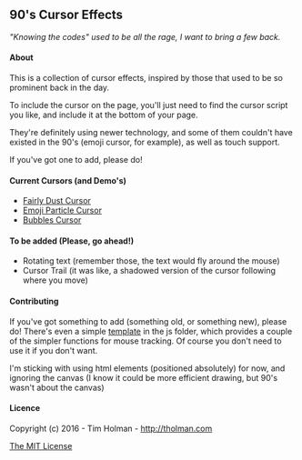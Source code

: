 ## 90's Cursor Effects
_"Knowing the codes" used to be all the rage, I want to bring a few back._

#### About
This is a collection of cursor effects, inspired by those that used to be so prominent back in the day.

To include the cursor on the page, you'll just need to find the cursor script you like, and include it at the bottom of your page.

They're definitely using newer technology, and some of them couldn't have existed in the 90's (emoji cursor, for example), as well as touch support.

If you've got one to add, please do!

#### Current Cursors (and Demo's)
- [Fairly Dust Cursor](http://codepen.io/tholman/full/jWmZxZ/)
- [Emoji Particle Cursor](http://codepen.io/tholman/full/rxJpdQ)
- [Bubbles Cursor](http://codepen.io/tholman/full/qbxxxq/)

#### To be added (Please, go ahead!)
- Rotating text (remember those, the text would fly around the mouse)
- Cursor Trail (it was like, a shadowed version of the cursor following where you move)

#### Contributing
If you've got something to add (something old, or something new), please do! There's even a simple [template](https://github.com/tholman/90s-cursor-effects/blob/master/js/template.js) in the js folder, which provides a couple of the simpler functions for mouse tracking. Of course you don't need to use it if you don't want.

I'm sticking with using html elements (positioned absolutely) for now, and ignoring the canvas (I know it could be more efficient drawing, but 90's wasn't about the canvas)

#### Licence

Copyright (c) 2016 - Tim Holman - http://tholman.com

[The MIT License](https://github.com/tholman/90s-cursor-effects/blob/master/license.md)

